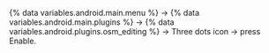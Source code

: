 {% data variables.android.main.menu %} -> {% data variables.android.main.plugins %} -> {% data variables.android.plugins.osm_editing %} -> Three dots icon -> press Enable.